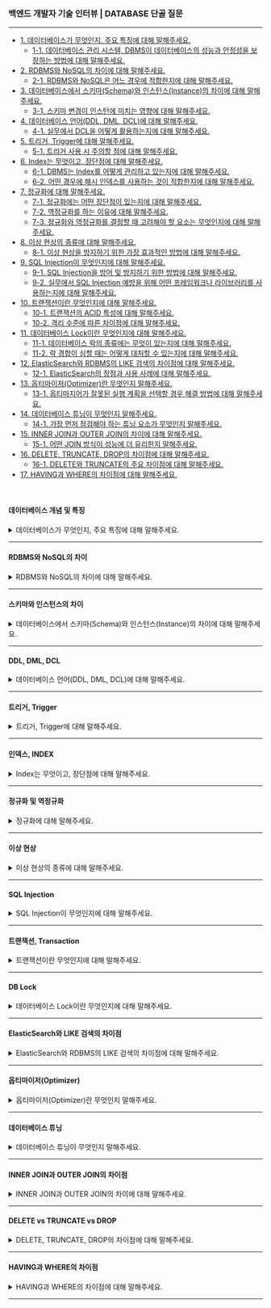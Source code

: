 ### 백엔드 개발자 기술 인터뷰 | DATABASE 단골 질문

---

- [1. 데이터베이스가 무엇인지, 주요 특징에 대해 말해주세요.](#데이터베이스-개념-및-특징)
    - [1-1. 데이터베이스 관리 시스템, DBMS이 데이터베이스의 성능과 안정성을 보장하는 방법에 대해 말해주세요.]()
- [2. RDBMS와 NoSQL의 차이에 대해 말해주세요.](#rdbms와-nosql의-차이)
    - [2-1. RDBMS와 NoSQL은 어느 경우에 적합한지에 대해 말해주세요.]()
- [3. 데이터베이스에서 스키마(Schema)와 인스턴스(Instance)의 차이에 대해 말해주세요.](#스키마와-인스턴스의-차이)
    - [3-1. 스키마 변경이 인스턴에 미치는 영향에 대해 말해주세요.]()
- [4. 데이터베이스 언어(DDL, DML, DCL)에 대해 말해주세요.](#ddl-dml-dcl)
    - [4-1. 실무에서 DCL을 어떻게 활용하는지에 대해 말해주세요.]()
- [5. 트리거, Trigger에 대해 말해주세요.](#트리거-trigger)
    - [5-1. 트리거 사용 시 주의할 점에 대해 말해주세요.]()
- [6. Index는 무엇이고, 장단점에 대해 말해주세요.](#인덱스-index)
    - [6-1. DBMS는 Index를 어떻게 관리하고 있는지에 대해 말해주세요.]()
    - [6-2. 어떤 경우에 해시 인덱스를 사용하는 것이 적합한지에 대해 말해주세요.]()
- [7. 정규화에 대해 말해주세요.](#정규화-및-역정규화)
    - [7-1. 정규화에는 어떤 장단점이 있는지에 대해 말해주세요.]()
    - [7-2. 역정규화를 하는 이유에 대해 말해주세요.]()
    - [7-3. 정규화와 역정규화를 결정할 때 고려해야 할 요소는 무엇인지에 대해 말해주세요.]()
- [8. 이상 현상의 종류에 대해 말해주세요.](#이상-현상)
    - [8-1. 이상 현상을 방지하기 위한 가장 효과적인 방법에 대해 말해주세요.]()
- [9. SQL Injection이 무엇인지에 대해 말해주세요.](#sql-injection)
    - [9-1. SQL Injection을 방어 및 방지하기 위한 방법에 대해 말해주세요.]()
    - [9-2. 실무에서 SQL Injection 예방을 위해 어떤 프레임워크나 라이브러리를 사용하는지에 대해 말해주세요.]()
- [10. 트랜잭션이란 무엇인지에 대해 말해주세요.](#트랜잭션-transaction)
    - [10-1. 트랜잭션의 ACID 특성에 대해 말해주세요.]()
    - [10-2. 격리 수준에 따른 차이점에 대해 말해주세요.]()
- [11. 데이터베이스 Lock이란 무엇인지에 대해 말해주세요.](#db-lock)
    - [11-1. 데이터베이스 락의 종류에는 무엇이 있는지에 대해 말해주세요.]()
    - [11-2. 락 경합이 심할 때는 어떻게 대처할 수 있는지에 대해 말해주세요.]()
- [12. ElasticSearch와 RDBMS의 LIKE 검색의 차이점에 대해 말해주세요.](#elasticsearch와-like-검색의-차이점)
    - [12-1. ElasticSearch의 장점과 사용 사례에 대해 말해주세요.]()
- [13. 옵티마이저(Optimizer)란 무엇인지 말해주세요.](#옵티마이저optimizer)
    - [13-1. 옵티마지어가 잘못된 실행 계획을 선택할 경우 해결 방법에 대해 말해주세요.]()
- [14. 데이터베이스 튜닝이 무엇인지 말해주세요.](#데이터베이스-튜닝)
    - [14-1. 가장 먼저 점검해야 하는 튜닝 요소가 무엇인지 말해주세요.]()
- [15. INNER JOIN과 OUTER JOIN의 차이에 대해 말해주세요.](#inner-join과-outer-join의-차이점)
    - [15-1. 어떤 JOIN 방식이 성능에 더 유리한지 말해주세요.]()
- [16. DELETE, TRUNCATE, DROP의 차이점에 대해 말해주세요.](#delete-vs-truncate-vs-drop)
    - [16-1. DELETE와 TRUNCATE의 주요 차이점에 대해 말해주세요.]()
- [17. HAVING과 WHERE의 차이점에 대해 말해주세요.](#having과-where의-차이점)

<br>

#### 데이터베이스 개념 및 특징

<details>
<summary>데이터베이스가 무엇인지, 주요 특징에 대해 말해주세요.</summary>

- 데이터베이스는 관련 데이터들을 체계적으로 저장, 관리, 검색할 수 있도록 구성한 데이터 집합이다.


- **데이터 독립성**: 데이터 구조 변경 시 애플리케이션에 미치는 영향을 최소화한다.
- **중앙 집중화**: 데이터의 통합 관리 및 보안 강화를 한다.
- **동시서 제어**: 여러 사용자가 동시에 접근해도 데이터 일관성을 유지한다.
- **무결성 보장**: 데이터의 정확성과 일관성을 유지하기 위한 제약 조건이 있다. (PK, FK 등)

<details>
<summary>⁉️ 데이터베이스 관리 시스템, DBMS이 데이터베이스의 성능과 안정성을 보장하는 방법에 대해 말해주세요.</summary>

- DBMS는 인덱싱, 캐싱, 트랜잭션 관리, 백업 및 복구, 동시성 제어 등을 통해 데이터베이스의 성능과 안정성을 보장한다.

</details>

</details>

---

#### RDBMS와 NoSQL의 차이

<details>
<summary>RDBMS와 NoSQL의 차이에 대해 말해주세요.</summary>

- RDBMS는 고정된 스키마와 테이블 기반의 데이터 모델로, SQL을 사용하며 ACID 트랜잭션 보장이 중요할 때 사용한다.
- NoSQL(Not Only SQL)은 스키마가 유연하며 문서, KEY-VALUE, 컬럼형, 그래프 등 다양한 모델을 제공하며, 수평적 확장성이 뛰어나 대용량 데이터 처리에 유리하다.

<details>
<summary>⁉️ RDBMS와 NoSQL은 어느 경우에 적합한지에 대해 말해주세요.</summary>

- 데이터 정합성과 복잡한 JOIN 연산이 필요한 경우는 RDBMS, 빠른 확장성과 유연한 스키마가 요구되면 NoSQL이 적합하다.

</details>

</details>

---

#### 스키마와 인스턴스의 차이

<details>
<summary>데이터베이스에서 스키마(Schema)와 인스턴스(Instance)의 차이에 대해 말해주세요.</summary>

- 스키마는 데이터베이스의 구조 즉, 테이블, 열, 데이터 타입, 관계 등을 정의한 청사진이다.
- 인스턴스는 스키마에 따라 실제 저장된 데이터 집합을 의미한다.

> 스키마가 데이터베이스의 설계도라면, 인스턴스는 설계도를 따라 실제로 저장된 테이블이다.

<details>
<summary>⁉️ 스키마 변경이 인스턴에 미치는 영향에 대해 말해주세요.</summary>

- 스키마 변경은 데이터 구조를 변경하므로, 기존 데이터의 마이그레이션이나 애플리케이션 수정이 필요할 수 있으며, 데이터 무결성 및 접근 방식에 영향을 줄 수 있다.

</details>

</details>

---

#### DDL, DML, DCL

<details>
<summary>데이터베이스 언어(DDL, DML, DCL)에 대해 말해주세요.</summary>

- DDL(Data Definition Language)은 데이터베이스 구조를 정의, 수정, 삭제한다. (CREATE, ALTER, DROP)
- DML(Data Manipulation Language)은 데이터를 조작한다. (SELECT, INSERT, UPDATE, DELETE)
- DCL(Data Control Lanaguage)은 데이터 권한 및 보안 관리를 한다. (COMMIT, ROLLBACK, GRANT, REVOKE)

<details>
<summary>⁉️ 실무에서 DCL을 어떻게 활용하는지에 대해 말해주세요.</summary>

- 권한 관리, 사용자 접근 통제, 감사 기록 등을 통해 보안을 강화한다.

</details>

</details>

---

#### 트리거, Trigger

<details>
<summary>트리거, Trigger에 대해 말해주세요.</summary>

- 트리거는 특정 테이블의 INSERT, DELETE, UPDATE 등 이벤트 발생 시 자동 실행되는 프로시저이다.
- 데이터 무결성 유지, 자동 로그 기록, 복잡한 비즈니스 로직을 실행할 때 사용된다.

<details>
<summary>⁉️ 트리거 사용 시 주의할 점에 대해 말해주세요.</summary>

- 트리거가 과도하게 복잡하거나 중첩되면, 성능 저하 및 디버깅이 어려워질 수 있어 필요한 경우에만 신중히 사용해야 한다.

</details>

</details>

---

#### 인덱스, INDEX

<details>
<summary>Index는 무엇이고, 장단점에 대해 말해주세요.</summary>

- 테이블 전체 스캔(FTS) 대신, 특정 컬럼의 정렬된 자료구조인 B+Tree 또는 해시 테이블을 이용해 빠른 검색을 지원한다.
- 검색, 정렬, 조인 성능을 향상시킬 수 있지만, 데이터 삽입, 수정, 삭제 시 인덱스 갱신 오버헤드가 발생할 수 있으며 추가 저장 공간이 필요하다.

<details>
<summary>⁉️ DBMS는 Index를 어떻게 관리하고 있는지에 대해 말해주세요.</summary>

- B+Tree는 리프 노드를 LinkedList로 연결하여 순차 접근에 유리하며 일반적으로 사용된다.
- 해시 테이블은 시간복잡도 O(1)을 가지지만, 범위 검색에는 부적합하다.

</details>

<br>

<details>
<summary>⁉️ 어떤 경우에 해시 인덱스를 사용하는 것이 적합한지에 대해 말해주세요.</summary>

- 등가 검색에 최적화되어 있어, 부등호(<, >) 조건이 없을 때 사용하는 것이 적합하다.

</details>

</details>

---

#### 정규화 및 역정규화

<details>
<summary>정규화에 대해 말해주세요.</summary>

- 데이터 중복을 최소화하고 이상 현상 예방, 그리고 데이터 무결성 유지를 위해 사용한다.


- 1NF는 각 컬럼이 원자값을 가져야 한다.
- 2NF는 기본 키와 부분 종속을 제거한다.
- 3NF는 이행적 종속을 제거한다.
- BCNF는 모든 결정자가 후보 키가 되어야 한다.

<details>
<summary>⁉️ 정규화에는 어떤 장단점이 있는지에 대해 말해주세요.</summary>

- 정규화는 데이터 중복 제거, 이상 현상 예방, 그리고 유지보수에 용이하다.
- 다만, 지나친 분해로 JOIN 연산이 증가하면서 성능 저하가 될 가능성이 있다.

</details>

<br>

<details>
<summary>⁉️ 역정규화를 하는 이유에 대해 말해주세요.</summary>

- 읽기 작업이 많은 경우를 위해 정규화된 구조의 JOIN 비용을 줄여 성능을 개선하기 위함이다.

</details>

<br>

<details>
<summary>⁉️ 정규화와 역정규화를 결정할 때 고려해야 할 요소는 무엇인지에 대해 말해주세요.</summary>

- 데이터 일관성, 읽기 및 쓰기 비율, 시스템 성능, 그리고 데이터 변경 빈도 등을 종합적으로 고려해야 한다.

</details>

</details>

---

#### 이상 현상

<details>
<summary>이상 현상의 종류에 대해 말해주세요.</summary>

- **삽입 이상**: 데이터 삽입 시 불완전한 정보로 인해 발생하는 문제이다.
- **갱신 이상**: 중복 데이터 수정 시 일부만 수정되어 데이터 모순이 발생하는 문제이다.
- **삭제 이상**: 데이터 삭제 시 의도치 않은 관련 정보까지 삭제되는 문제이다.

<details>
<summary>⁉️ 이상 현상을 방지하기 위한 가장 효과적인 방법에 대해 말해주세요.</summary>

- 정규화를 통해 데이터 중복을 제거하고, 제약 조건을 설정하여 이상 현상을 예방할 수 있다.

</details>

</details>

---

#### SQL Injection

<details>
<summary>SQL Injection이 무엇인지에 대해 말해주세요.</summary>

- 공격자가 악의로 SQL 코드를 삽입하여 데이터베이스를 조작하는 공격 기법이다.

<details>
<summary>⁉️ SQL Injection을 방어 및 방지하기 위한 방법에 대해 말해주세요.</summary>

- 유효하지 않은 입력은 차단한다.
- 쿼리와 데이터를 분리시킨다.
- 미리 정의된 쿼리 형식을 사용한다.
- 데이터베이스 사용자 권한을 최소화한다.

</details>

<br>

<details>
<summary>⁉️ 실무에서 SQL Injection 예방을 위해 어떤 프레임워크나 라이브러리를 사용하는지에 대해 말해주세요.</summary>

- 대부분의 현대 프레임워크는 Prepared Statement를 기본적으로 지원하며, 추가로 ORM을 활용하면 보안성이 강화된다.

</details>

</details>

---

#### 트랜잭션, Transaction

<details>
<summary>트랜잭션이란 무엇인지에 대해 말해주세요.</summary>

- 트랜잭션은 데이터베이스에서 논리적인 작업의 단위로, 하나의 작업을 구성하는 여러 개의 연산이 모두 성공해야 하고, 하나라도 실패하면 전체를 롤백해야 한다.
    - 데이터의 일관성 유지, 장애 발생 시 데이터 무결성 보장, 그리고 여러 사용자가 동시에 작업할 때 데이터 동기화 문제 해결을 위해 필요하다.

<details>
<summary>⁉️ 트랜잭션의 ACID 특성에 대해 말해주세요.</summary>

- 원자성(Atomicity): 트랜잭션 내 연산이 모두 성공하거나, 모두 실패해야 한다.
- 일관성(Consistency): 트랜잭션이 완료된 후에도 데이터베이스는 일관된 상태를 유지해야 한다.
- 격리성(Isolation): 동시에 실행되는 트랜잭션이 서로 영향을 주지 않도록 보장한다.
- 지속성(Durability): 트랜잭션이 커밋된 후에는 장애가 발생해도 변경 사항이 유지된다.

</details>

<br>

<details>
<summary>⁉️ 격리 수준에 따른 차이점에 대해 말해주세요.</summary>

- 격리 수준(Isolation Level)에 따라 동시성(성능)과 데이터 일관성이 달라진다.
    - Read Uncommitted: 커밋되지 않은 데이터 읽기를 허용하지만, Dirty Read가 발생할 수 있다.
    - Read Committed: 커밋된 데이터만 읽기를 허용하지만, Non-repeatable Read가 발생할 수 있다.
    - Repeatable Read: 같은 트랜잭션 내에서 같은 데이터를 읽으면 값이 유지되지만, Phantom Read가 발생할 수 있다.
    - Serializable: 가장 높은 수준의 격리 레벨로 트랜잭션을 직렬화하여 실행하지만, 성능 저하가 발생할 수 있다.

> 격리 수준이 높을수록 데이터 일관성은 강하지만, 동시성(성능)은 낮아진다.

</details>

</details>

---

#### DB Lock

<details>
<summary>데이터베이스 Lock이란 무엇인지에 대해 말해주세요.</summary>

- 트랜잭션 간 순차적 처리를 보장하여 데이터 일관성을 유지하는 기술이다.
- 여러 사용자가 동시에 같은 데이터를 수정할 경우, 충돌을 방지하기 위해 사용된다.

<details>
<summary>⁉️ 데이터베이스 락의 종류에는 무엇이 있는지에 대해 말해주세요.</summary>

- 공유 락(Shared Lock, S Lock): 데이터를 읽기만 가능하고, 여러 트랜잭션이 동시에 읽을 수 있다.
- 배타 락(Exclusive Lock, X Lock): 데이터에 대한 쓰기 연산을 수행할 때 설정하며, 다른 트랜잭션의 접근을 차단한다.

</details>

<br>

<details>
<summary>⁉️ 락 경합이 심할 때는 어떻게 대처할 수 있는지에 대해 말해주세요.</summary>

- 타임아웃 설정을 통해 일정 시간이 지나면 락을 해제하여 교착 상태를 방지한다.
- 락 분할을 통해 테이블 단위가 아닌, 행 또는 페이지 단위로 락을 적용하여 동시성을 높인다.
- 락 순서 일관성 유지를 통해 트랜잭션이 락을 획득하는 순서를 고정하여 교착 상태를 방지한다.

</details>

</details>

---

#### ElasticSearch와 LIKE 검색의 차이점

<details>
<summary>ElasticSearch와 RDBMS의 LIKE 검색의 차이점에 대해 말해주세요.</summary>

- ElasticSearch는 역색인(Inverted Index)을 사용하여 빠른 검색을 제공하며, 자연어 검색, 유사어 검색, 정렬 등의 기능을 제공한다.
- RDBMS의 LIKE 연산은 단순 텍스트 매칭으로, 인덱스를 사용할 수 없으면 성능 저하가 발생할 수 있다.

<details>
<summary>⁉️ ElasticSearch의 장점과 사용 사례에 대해 말해주세요.</summary>

- ElasticSearch은 빠른 검색 속도와 대량의 데이터 처리가 가능하며, 유연한 쿼리를 제공한다는 장점이 있다.
- 때문에 검색 엔진, 로그 분석 시스템, 빅데이터 검색 등에서 사용된다.

</details>

</details>

---

#### 옵티마이저(Optimizer)

<details>
<summary>옵티마이저(Optimizer)란 무엇인지 말해주세요.</summary>

- SQL 쿼리의 여러 실행 계획 중 최적의 경로를 결정하여, 쿼리 성능을 향상시키는 DBMS의 핵심 엔진이다.
- 통계 정보와 비용 기반 분석을 통해 최적의 실행 계획을 선택한다.
- 비용 기반 옵티마이저(CBO)와 규칙 기반 옵티마이저(RBO)가 있다.

<details>
<summary>⁉️ 옵티마지어가 잘못된 실행 계획을 선택할 경우 해결 방법에 대해 말해주세요.</summary>

- 통계 정보 업데이트를 통해 최신 데이터 분포를 반영하도록 한다.
- 힌트를 사용하여 실행 계획을 수동으로 조정할 수 있다.
- 인덱스가 비효율적이라면 추가 및 변경을 통해 인덱스 재설계를 할 수 있다.

</details>

</details>

---

#### 데이터베이스 튜닝

<details>
<summary>데이터베이스 튜닝이 무엇인지 말해주세요.</summary>

- 데이터베이스 성능을 최적화하는 과정을 3단계로 나눌 수 있다.
    - DB 설계 튜닝은 인덱스, 파티셔닝, 정규화를 통해 최적화한다.
    - DBMS 튜닝은 캐시, 메모리 할당을 통해 최적화한다.
    - SQL 튜닝은 실행 계획 분석, 조인 방식을 통해 최적화한다.

<details>
<summary>⁉️ 가장 먼저 점검해야 하는 튜닝 요소가 무엇인지 말해주세요.</summary>

- 실행 계획 확인, 인덱스 사용 여부 확인, 그리고 쿼리 성능을 분석하여 응답 시간이나 병목 구간을 확인해야 한다.

</details>

</details>

---

#### INNER JOIN과 OUTER JOIN의 차이점

<details>
<summary>INNER JOIN과 OUTER JOIN의 차이에 대해 말해주세요.</summary>

- INNER JOIN은 두 테이블에서 조인 조건에 일치하는 데이터만 반환한다.
- OUTER JOIN은 한쪽 테이블에 데이터가 없어도 NULL 값을 포함하여 반환한다.

<details>
<summary>⁉️ 어떤 JOIN 방식이 성능에 더 유리한지 말해주세요.</summary>

- INNER JOIN은 불필요한 NULL 값이 포함되지 않아 성능적으로 유리한 경우가 많다.
- 반면, OUTER JOIN은 필요한 경우에만 사용해야 성능 저하를 방지할 수 있다.

</details>

</details>

---

#### DELETE vs TRUNCATE vs DROP

<details>
<summary>DELETE, TRUNCATE, DROP의 차이점에 대해 말해주세요.</summary>

- DELETE는 특정 행을 삭제할 수 있으며, ROLLBACK이 가능하다.
- TRUNCATE는 전체 행을 삭제할 수 있으며, ROLLBACK이 불가능하다.
- DROP은 테이블 자체를 삭제한다.

<details>
<summary>⁉️ DELETE와 TRUNCATE의 주요 차이점에 대해 말해주세요.</summary>

- DELETE는 개별 행을 삭제하고, 로그를 기록하므로 속도가 느리다.
- 반면, TRUNCATE는 전체 데이터 삭제 후 테이블을 재생성하므로 속도가 빠르다.

</details>

</details>

---

#### HAVING과 WHERE의 차이점

<details>
<summary>HAVING과 WHERE의 차이점에 대해 말해주세요.</summary>

-

</details>

---
